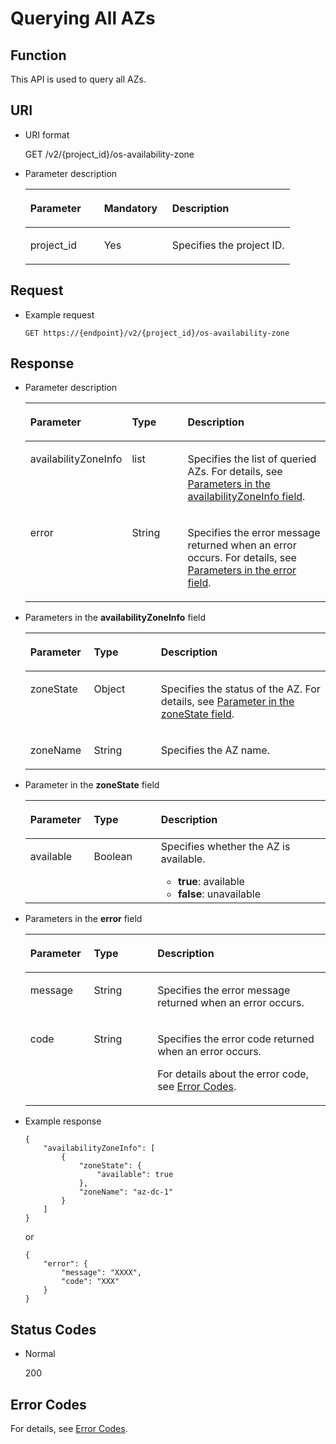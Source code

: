 # Querying All AZs<a name="evs_04_2081"></a>

## Function<a name="section54465313"></a>

This API is used to query all AZs.

## URI<a name="section20425774"></a>

-   URI format

    GET /v2/\{project\_id\}/os-availability-zone

-   Parameter description

    <a name="table34934986"></a>
    <table><thead align="left"><tr id="row15816986"><th class="cellrowborder" valign="top" width="27.88278827882788%" id="mcps1.1.4.1.1"><p id="p6107499"><a name="p6107499"></a><a name="p6107499"></a>Parameter</p>
    </th>
    <th class="cellrowborder" valign="top" width="25.81258125812581%" id="mcps1.1.4.1.2"><p id="p24945412"><a name="p24945412"></a><a name="p24945412"></a>Mandatory</p>
    </th>
    <th class="cellrowborder" valign="top" width="46.30463046304631%" id="mcps1.1.4.1.3"><p id="p2298151112569"><a name="p2298151112569"></a><a name="p2298151112569"></a>Description</p>
    </th>
    </tr>
    </thead>
    <tbody><tr id="row55443761"><td class="cellrowborder" valign="top" width="27.88278827882788%" headers="mcps1.1.4.1.1 "><p id="p61759636"><a name="p61759636"></a><a name="p61759636"></a>project_id</p>
    </td>
    <td class="cellrowborder" valign="top" width="25.81258125812581%" headers="mcps1.1.4.1.2 "><p id="p36474591"><a name="p36474591"></a><a name="p36474591"></a>Yes</p>
    </td>
    <td class="cellrowborder" valign="top" width="46.30463046304631%" headers="mcps1.1.4.1.3 "><p id="p1651899"><a name="p1651899"></a><a name="p1651899"></a>Specifies the project ID.</p>
    </td>
    </tr>
    </tbody>
    </table>


## Request<a name="section49614245"></a>

-   Example request

    ```
    GET https://{endpoint}/v2/{project_id}/os-availability-zone
    ```


## Response<a name="section43875021"></a>

-   Parameter description

    <a name="table201437992512"></a>
    <table><thead align="left"><tr id="row1414420917255"><th class="cellrowborder" valign="top" width="21.18%" id="mcps1.1.4.1.1"><p id="p11144139152511"><a name="p11144139152511"></a><a name="p11144139152511"></a>Parameter</p>
    </th>
    <th class="cellrowborder" valign="top" width="22.35%" id="mcps1.1.4.1.2"><p id="p1014419152512"><a name="p1014419152512"></a><a name="p1014419152512"></a>Type</p>
    </th>
    <th class="cellrowborder" valign="top" width="56.47%" id="mcps1.1.4.1.3"><p id="p16144994250"><a name="p16144994250"></a><a name="p16144994250"></a>Description</p>
    </th>
    </tr>
    </thead>
    <tbody><tr id="row181446912510"><td class="cellrowborder" valign="top" width="21.18%" headers="mcps1.1.4.1.1 "><p id="p13144119162511"><a name="p13144119162511"></a><a name="p13144119162511"></a>availabilityZoneInfo</p>
    </td>
    <td class="cellrowborder" valign="top" width="22.35%" headers="mcps1.1.4.1.2 "><p id="p214416911255"><a name="p214416911255"></a><a name="p214416911255"></a>list</p>
    </td>
    <td class="cellrowborder" valign="top" width="56.47%" headers="mcps1.1.4.1.3 "><p id="p01441910254"><a name="p01441910254"></a><a name="p01441910254"></a>Specifies the list of queried AZs. For details, see <a href="#li19751007201910">Parameters in the availabilityZoneInfo field</a>.</p>
    </td>
    </tr>
    <tr id="row6109186192812"><td class="cellrowborder" valign="top" width="21.18%" headers="mcps1.1.4.1.1 "><p id="p129522216412"><a name="p129522216412"></a><a name="p129522216412"></a>error</p>
    </td>
    <td class="cellrowborder" valign="top" width="22.35%" headers="mcps1.1.4.1.2 "><p id="p1595262111415"><a name="p1595262111415"></a><a name="p1595262111415"></a>String</p>
    </td>
    <td class="cellrowborder" valign="top" width="56.47%" headers="mcps1.1.4.1.3 "><p id="p109527215417"><a name="p109527215417"></a><a name="p109527215417"></a>Specifies the error message returned when an error occurs. For details, see <a href="#li0419202382514">Parameters in the error field</a>.</p>
    </td>
    </tr>
    </tbody>
    </table>

-   <a name="li19751007201910"></a>Parameters in the  **availabilityZoneInfo**  field

    <a name="table43541335201910"></a>
    <table><thead align="left"><tr id="row45002232201910"><th class="cellrowborder" valign="top" width="21.18%" id="mcps1.1.4.1.1"><p id="p21302142201910"><a name="p21302142201910"></a><a name="p21302142201910"></a>Parameter</p>
    </th>
    <th class="cellrowborder" valign="top" width="22.35%" id="mcps1.1.4.1.2"><p id="p523569515640"><a name="p523569515640"></a><a name="p523569515640"></a>Type</p>
    </th>
    <th class="cellrowborder" valign="top" width="56.47%" id="mcps1.1.4.1.3"><p id="p42702004201910"><a name="p42702004201910"></a><a name="p42702004201910"></a>Description</p>
    </th>
    </tr>
    </thead>
    <tbody><tr id="row36310324201910"><td class="cellrowborder" valign="top" width="21.18%" headers="mcps1.1.4.1.1 "><p id="p55455149201910"><a name="p55455149201910"></a><a name="p55455149201910"></a>zoneState</p>
    </td>
    <td class="cellrowborder" valign="top" width="22.35%" headers="mcps1.1.4.1.2 "><p id="p2143812515640"><a name="p2143812515640"></a><a name="p2143812515640"></a>Object</p>
    </td>
    <td class="cellrowborder" valign="top" width="56.47%" headers="mcps1.1.4.1.3 "><p id="p44081575201910"><a name="p44081575201910"></a><a name="p44081575201910"></a>Specifies the status of the AZ. For details, see <a href="#li11149334112511">Parameter in the zoneState field</a>.</p>
    </td>
    </tr>
    <tr id="row61189858201910"><td class="cellrowborder" valign="top" width="21.18%" headers="mcps1.1.4.1.1 "><p id="p57431491201910"><a name="p57431491201910"></a><a name="p57431491201910"></a>zoneName</p>
    </td>
    <td class="cellrowborder" valign="top" width="22.35%" headers="mcps1.1.4.1.2 "><p id="p5876653115640"><a name="p5876653115640"></a><a name="p5876653115640"></a>String</p>
    </td>
    <td class="cellrowborder" valign="top" width="56.47%" headers="mcps1.1.4.1.3 "><p id="p58856323201910"><a name="p58856323201910"></a><a name="p58856323201910"></a>Specifies the AZ name.</p>
    </td>
    </tr>
    </tbody>
    </table>

-   <a name="li11149334112511"></a>Parameter in the  **zoneState**  field

    <a name="table915023482516"></a>
    <table><thead align="left"><tr id="row4150434152517"><th class="cellrowborder" valign="top" width="21.18%" id="mcps1.1.4.1.1"><p id="p1215093419253"><a name="p1215093419253"></a><a name="p1215093419253"></a>Parameter</p>
    </th>
    <th class="cellrowborder" valign="top" width="22.35%" id="mcps1.1.4.1.2"><p id="p3150193412259"><a name="p3150193412259"></a><a name="p3150193412259"></a>Type</p>
    </th>
    <th class="cellrowborder" valign="top" width="56.47%" id="mcps1.1.4.1.3"><p id="p1215014346259"><a name="p1215014346259"></a><a name="p1215014346259"></a>Description</p>
    </th>
    </tr>
    </thead>
    <tbody><tr id="row2150534192516"><td class="cellrowborder" valign="top" width="21.18%" headers="mcps1.1.4.1.1 "><p id="p115073413258"><a name="p115073413258"></a><a name="p115073413258"></a>available</p>
    </td>
    <td class="cellrowborder" valign="top" width="22.35%" headers="mcps1.1.4.1.2 "><p id="p915013462516"><a name="p915013462516"></a><a name="p915013462516"></a>Boolean</p>
    </td>
    <td class="cellrowborder" valign="top" width="56.47%" headers="mcps1.1.4.1.3 "><div class="p" id="p171501234112510"><a name="p171501234112510"></a><a name="p171501234112510"></a>Specifies whether the AZ is available.<a name="ul315013410258"></a><a name="ul315013410258"></a><ul id="ul315013410258"><li><strong id="b43493744616"><a name="b43493744616"></a><a name="b43493744616"></a>true</strong>: available</li><li><strong id="b643617390464"><a name="b643617390464"></a><a name="b643617390464"></a>false</strong>: unavailable</li></ul>
    </div>
    </td>
    </tr>
    </tbody>
    </table>

-   <a name="li0419202382514"></a>Parameters in the  **error**  field

    <a name="evs_04_2013_table15441099103019"></a>
    <table><thead align="left"><tr id="evs_04_2013_row54094047103019"><th class="cellrowborder" valign="top" width="21.17788221177882%" id="mcps1.1.4.1.1"><p id="evs_04_2013_p19541716103019"><a name="evs_04_2013_p19541716103019"></a><a name="evs_04_2013_p19541716103019"></a>Parameter</p>
    </th>
    <th class="cellrowborder" valign="top" width="21.17788221177882%" id="mcps1.1.4.1.2"><p id="evs_04_2013_p39375186103019"><a name="evs_04_2013_p39375186103019"></a><a name="evs_04_2013_p39375186103019"></a>Type</p>
    </th>
    <th class="cellrowborder" valign="top" width="57.64423557644236%" id="mcps1.1.4.1.3"><p id="evs_04_2013_p38578950103019"><a name="evs_04_2013_p38578950103019"></a><a name="evs_04_2013_p38578950103019"></a>Description</p>
    </th>
    </tr>
    </thead>
    <tbody><tr id="evs_04_2013_row59401790103019"><td class="cellrowborder" valign="top" width="21.17788221177882%" headers="mcps1.1.4.1.1 "><p id="evs_04_2013_p46815658103019"><a name="evs_04_2013_p46815658103019"></a><a name="evs_04_2013_p46815658103019"></a>message</p>
    </td>
    <td class="cellrowborder" valign="top" width="21.17788221177882%" headers="mcps1.1.4.1.2 "><p id="evs_04_2013_p33971979103019"><a name="evs_04_2013_p33971979103019"></a><a name="evs_04_2013_p33971979103019"></a>String</p>
    </td>
    <td class="cellrowborder" valign="top" width="57.64423557644236%" headers="mcps1.1.4.1.3 "><p id="evs_04_2013_p21623243103019"><a name="evs_04_2013_p21623243103019"></a><a name="evs_04_2013_p21623243103019"></a>Specifies the error message returned when an error occurs.</p>
    </td>
    </tr>
    <tr id="evs_04_2013_row60391466103019"><td class="cellrowborder" valign="top" width="21.17788221177882%" headers="mcps1.1.4.1.1 "><p id="evs_04_2013_p59870541103019"><a name="evs_04_2013_p59870541103019"></a><a name="evs_04_2013_p59870541103019"></a>code</p>
    </td>
    <td class="cellrowborder" valign="top" width="21.17788221177882%" headers="mcps1.1.4.1.2 "><p id="evs_04_2013_p17675690103019"><a name="evs_04_2013_p17675690103019"></a><a name="evs_04_2013_p17675690103019"></a>String</p>
    </td>
    <td class="cellrowborder" valign="top" width="57.64423557644236%" headers="mcps1.1.4.1.3 "><p id="evs_04_2013_p6087468103019"><a name="evs_04_2013_p6087468103019"></a><a name="evs_04_2013_p6087468103019"></a>Specifies the error code returned when an error occurs.</p>
    <p id="evs_04_2013_p54787218103019"><a name="evs_04_2013_p54787218103019"></a><a name="evs_04_2013_p54787218103019"></a>For details about the error code, see <a href="error-codes.md">Error Codes</a>.</p>
    </td>
    </tr>
    </tbody>
    </table>

-   Example response

    ```
    {
        "availabilityZoneInfo": [
            {
                "zoneState": {
                    "available": true
                }, 
                "zoneName": "az-dc-1"
            }
        ]
    }
    ```

    or

    ```
    {
        "error": {
            "message": "XXXX", 
            "code": "XXX"
        }
    }
    ```


## Status Codes<a name="section59330872"></a>

-   Normal

    200


## Error Codes<a name="section431317151242"></a>

For details, see  [Error Codes](error-codes.md).

